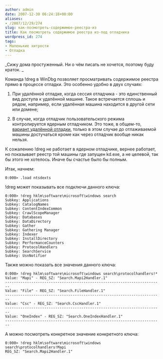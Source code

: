 ```yaml
---
author: admin
date: 2007-12-30 06:24:18+00:00
aliases:
- /2007/12/29/274
slug: как-посмотреть-содержимое-реестра-из
title: Как посмотреть содержимое реестра из-под отладчика
wordpress_id: 274
tags:
- Маленькие хитрости
- Отладка
---
```


_Сижу дома простуженный. Ни о чём писать не хочется, поэтому буду краток. _

Команда !dreg в WinDbg позволяет просматривать содержимое реестра прямо в процессе отладки. Это особенно удобно в двух случаях: 

  1. При удалённой отладке, когда сессия отладчика - это единственный вид доступа к удалённой машине. Такое встречается сплошь и рядом, например, если удалённая машина находится в другой сети или домене; 

  2. В случае, когда отладчик пользовательского режима контролируется ядерным отладчиком. Это тоже, в общем-то, [вариант удалённой отладки](http://www.nynaeve.net/?p=30), только в этом случае до отлаживаемой машины достучаться кроме как через отладчик вообще никак нельзя. 

К сожалению !dreg не работает в ядерном отладчике, вернее работает, но показывает реестр той машины где запущен kd.exe, а не целевой, так бы этого не хотелось. Иначе бы счастье было бы полным. 

<!--more-->

Итак, начнем: 

```no-highlight
0:000> .load ntsdexts
```

!dreg может показывать все подключи данного ключа: 

```no-highlight
0:000> !dreg hklm\software\microsoft\windows search
Subkey: Applications
Subkey: CatalogNames
Subkey: ContentIndexCommon
Subkey: CrawlScopeManager
Subkey: Databases
Subkey: DataDirectory
Subkey: Gather
Subkey: Gathering Manager
Subkey: Indexer
Subkey: InstallDirectory
Subkey: PerformanceCounters
Subkey: ProtocolHandlers
Subkey: SearchService
Subkey: UsnNotifier
```

Также можно показать все значения данного ключа:

```no-highlight
0:000> !dreg hklm\software\microsoft\windows search\protocolhandlers!*
Value: "Mapi" - REG_SZ: "Search.Mapi2Handler.1"
------------------------------------------------------------------------
Value: "File" - REG_SZ: "Search.FileHandler.1"
------------------------------------------------------------------------
Value: "Csc" - REG_SZ: "Search.CscHandler.1"
------------------------------------------------------------------------
Value: "OneIndex" - REG_SZ: "Search.OneIndexHandler.1"
------------------------------------------------------------------------
```

А можно посмотреть конкретное значение конкретного ключа: 

```no-highlight
0:000> !dreg hklm\software\microsoft\windows search\protocolhandlers!Mapi
REG_SZ: "Search.Mapi2Handler.1"
```
